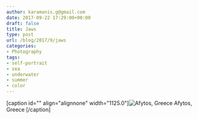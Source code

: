 ```yaml
---
author: karamanis.g@gmail.com
date: 2017-09-22 17:29:00+00:00
draft: false
title: Jaws
type: post
url: /blog/2017/9/jaws
categories:
- Photography
tags:
- self-portrait
- sea
- underwater
- summer
- color
---
```


[caption id="" align="alignnone" width="1125.0"]![ Afytos, Greece ](/images/2017-09-22-20179jaws/20170720-P7200088.jpg)
 Afytos, Greece [/caption]

